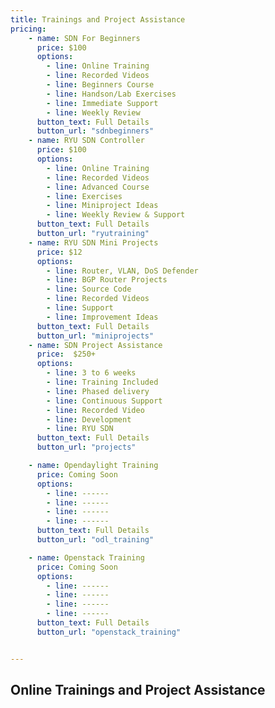 ```yaml
---
title: Trainings and Project Assistance
pricing:
    - name: SDN For Beginners
      price: $100
      options:
        - line: Online Training      
        - line: Recorded Videos
        - line: Beginners Course 
        - line: Handson/Lab Exercises
        - line: Immediate Support
        - line: Weekly Review       
      button_text: Full Details
      button_url: "sdnbeginners"
    - name: RYU SDN Controller
      price: $100
      options:
        - line: Online Training      
        - line: Recorded Videos
        - line: Advanced Course  
        - line: Exercises          
        - line: Miniproject Ideas
        - line: Weekly Review & Support        
      button_text: Full Details
      button_url: "ryutraining"
    - name: RYU SDN Mini Projects
      price: $12
      options:
        - line: Router, VLAN, DoS Defender 
        - line: BGP Router Projects
        - line: Source Code
        - line: Recorded Videos
        - line: Support
        - line: Improvement Ideas    
      button_text: Full Details
      button_url: "miniprojects"      
    - name: SDN Project Assistance
      price:  $250+
      options:
        - line: 3 to 6 weeks
        - line: Training Included
        - line: Phased delivery 
        - line: Continuous Support
        - line: Recorded Video
        - line: Development
        - line: RYU SDN
      button_text: Full Details
      button_url: "projects"

    - name: Opendaylight Training
      price: Coming Soon
      options:
        - line: ------
        - line: ------
        - line: ------
        - line: ------
      button_text: Full Details
      button_url: "odl_training"

    - name: Openstack Training
      price: Coming Soon
      options:
        - line: ------
        - line: ------
        - line: ------
        - line: ------
      button_text: Full Details
      button_url: "openstack_training"


---
```

## Online Trainings and Project Assistance
